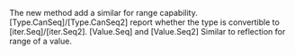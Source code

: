 The new method add a similar for range capability.
[Type.CanSeq]/[Type.CanSeq2] report whether the type is convertible to [iter.Seq]/[iter.Seq2].
[Value.Seq] and [Value.Seq2] Similar to reflection for range of a value.

